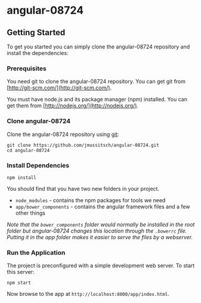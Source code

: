 # angular-08724

## Getting Started

To get you started you can simply clone the angular-08724 repository and install the dependencies:

### Prerequisites

You need git to clone the angular-08724 repository. You can get git from
[http://git-scm.com/](http://git-scm.com/).

You must have node.js and its package manager (npm) installed.
You can get them from [http://nodejs.org/](http://nodejs.org/).

### Clone angular-08724

Clone the angular-08724 repository using [git](http://git-scm.com/):

```
git clone https://github.com/jmussitsch/angular-08724.git
cd angular-08724
```

### Install Dependencies

```
npm install
```

You should find that you have two new folders in your project.

* `node_modules` - contains the npm packages for tools we need
* `app/bower_components` - contains the angular framework files and a few other things

*Note that the `bower_components` folder would normally be installed in the root folder but
angular-08724 changes this location through the `.bowerrc` file.  Putting it in the app folder makes
it easier to serve the files by a webserver.*

### Run the Application

The project is preconfigured with a simple development web server.  To start
this server:

```
npm start
```

Now browse to the app at `http://localhost:8000/app/index.html`.